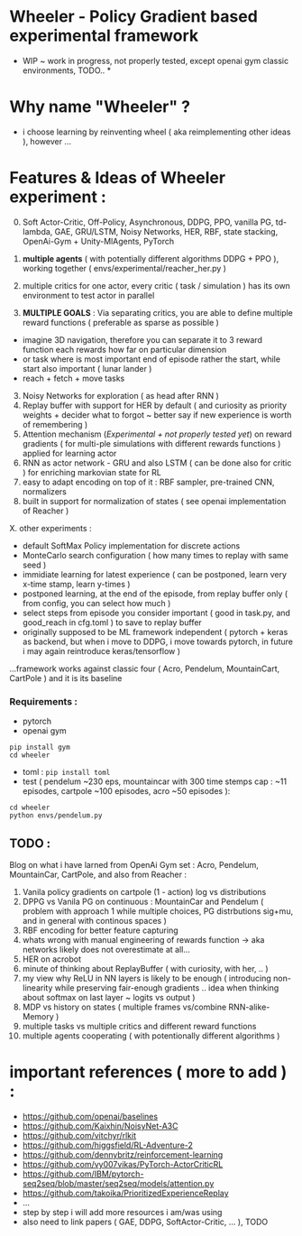 # Wheeler - Policy Gradient based experimental framework
* WIP ~ work in progress, not properly tested, except openai gym classic environments, TODO.. *

Why name "Wheeler" ? 
===
+ i choose learning by reinventing wheel ( aka reimplementing other ideas ), however ...

Features & Ideas of Wheeler experiment : 
===

0. Soft Actor-Critic, Off-Policy, Asynchronous, DDPG, PPO, vanilla PG, td-lambda, GAE, GRU/LSTM, Noisy Networks, HER, RBF, state stacking, OpenAi-Gym + Unity-MlAgents, PyTorch

1. **multiple agents** ( with potentially different algorithms DDPG + PPO ), working together ( envs/experimental/reacher_her.py )   
2. multiple critics for one actor, every critic ( task / simulation ) has its own environment to test actor in parallel
2. **MULTIPLE GOALS** : Via separating critics, you are able to define multiple reward functions ( preferable as sparse as possible )
  * imagine 3D navigation, therefore you can separate it to 3 reward function each rewards how far on particular dimension
  * or task where is most important end of episode rather the start, while start also important ( lunar lander )
  * reach + fetch + move tasks

3. Noisy Networks for exploration ( as head after RNN )
4. Replay buffer with support for HER by default ( and curiosity as priority weights + decider what to forgot ~ better say if new experience is worth of remembering )
5. Attention mechanism (*Experimental + not properly tested yet*) on reward gradients ( for multi-ple simulations with different rewards functions ) applied for learning actor
6. RNN as actor network - GRU and also LSTM ( can be done also for critic ) for enriching markovian state for RL
7. easy to adapt encoding on top of it : RBF sampler, pre-trained CNN, normalizers 
8. built in support for normalization of states ( see openai implementation of Reacher )

X. other experiments : 
  + default SoftMax Policy implementation for discrete actions
  + MonteCarlo search configuration ( how many times to replay with same seed )
  + immidiate learning for latest experience ( can be postponed, learn very x-time stamp, learn y-times )
  + postponed learning, at the end of the episode, from replay buffer only ( from config, you can select how much )
  + select steps from episode you consider important ( good in task.py, and good_reach in cfg.toml ) to save to replay buffer
  + originally supposed to be ML framework independent ( pytorch + keras as backend, but when i move to DDPG, i move towards pytorch, in future i may again reintroduce keras/tensorflow )

...framework works against classic four ( Acro, Pendelum, MountainCart, CartPole ) and it is its baseline

### Requirements : 
  * pytorch
  * openai gym 
  ```
  pip install gym
  cd wheeler
  ```
  * toml : 
  ```pip install toml```
  * test ( pendelum ~230 eps, mountaincar with 300 time stemps cap : ~11 episodes, cartpole ~100 episodes, acro ~50 episodes ): 
  ```
  cd wheeler
  python envs/pendelum.py
  ```
    

## TODO : 
Blog on what i have larned from OpenAi Gym set : Acro, Pendelum, MountainCar, CartPole, and also from Reacher :
1. Vanila policy gradients on cartpole (1 - action) log vs distributions
2. DPPG vs Vanila PG on continuous : MountainCar and Pendelum ( problem with approach 1 while multiple choices, PG distrbutions sig+mu, and in general with continous spaces )
3. RBF encoding for better feature capturing
4. whats wrong with manual engineering of rewards function -> aka networks likely does not overestimate at all...
5. HER on acrobot
6. minute of thinking about ReplayBuffer ( with curiosity, with her, .. )
7. my view why ReLU in NN layers is likely to be enough ( introducing non-linearity while preserving fair-enough gradients .. idea when thinking about softmax on last layer ~ logits vs output )
8. MDP vs history on states ( multiple frames vs/combine RNN-alike-Memory )
9. multiple tasks vs multiple critics and different reward functions
10. multiple agents cooperating ( with potentionally different algorithms )

important references ( more to add ) : 
===
  + https://github.com/openai/baselines
  + https://github.com/Kaixhin/NoisyNet-A3C
  + https://github.com/vitchyr/rlkit
  + https://github.com/higgsfield/RL-Adventure-2
  + https://github.com/dennybritz/reinforcement-learning
  + https://github.com/vy007vikas/PyTorch-ActorCriticRL
  + https://github.com/IBM/pytorch-seq2seq/blob/master/seq2seq/models/attention.py
  + https://github.com/takoika/PrioritizedExperienceReplay
  + ...
  + step by step i will add more resources i am/was using
  + also need to link papers ( GAE, DDPG, SoftActor-Critic, ... ), TODO
